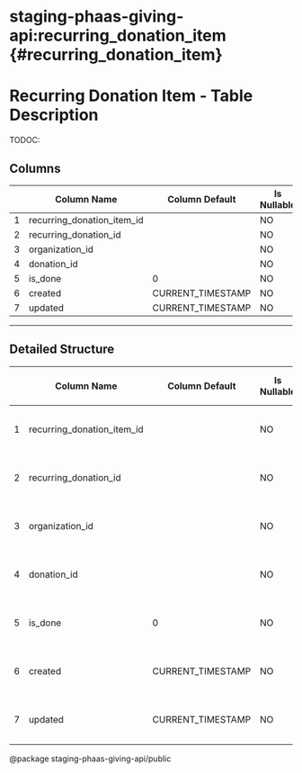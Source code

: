 # staging-phaas-giving-api:recurring_donation_item {#recurring_donation_item}

# Recurring Donation Item - Table Description

TODOC:

## Columns

| | Column Name | Column Default | Is Nullable | Data Type | Notes |
| ---- | ---- | ---- | ---- | ---- | ---- |
| 1 | recurring_donation_item_id | | NO | varchar |  |
| 2 | recurring_donation_id | | NO | varchar |  |
| 3 | organization_id | | NO | varchar |  |
| 4 | donation_id |  | NO | varchar |  |
| 5 | is_done | 0 | NO | tinyint |  |
| 6 | created | CURRENT_TIMESTAMP | NO | timestamp |  |
| 7 | updated | CURRENT_TIMESTAMP | NO | timestamp |  |
----
## Detailed Structure
| | Column Name | Column Default | Is Nullable | Data Type | Collation Name | Column Type | Column Key | Extra | Privileges | Column Comment | Generation Expression | Character Maximum Length | Character Octet Length | Character Set Name | Numeric Precision | Numeric Scale | Datetime Precision | Table Catalog | Table Schema | Table Name |
| ---- | ---- | ---- | ---- | ---- | ---- | ---- | ---- | ---- | ---- | ---- | ---- | ---- | ---- | ---- | ---- | ---- | ---- | ---- | ---- | ---- |
| 1 | recurring_donation_item_id | | NO | varchar | latin1_swedish_ci | varchar(50) | PRI |  | select |  |  | 50 | 50 | latin1 | | | | def | staging-phaas-giving-api | recurring_donation_item |
| 2 | recurring_donation_id | | NO | varchar | latin1_swedish_ci | varchar(50) | MUL |  | select |  |  | 50 | 50 | latin1 | | | | def | staging-phaas-giving-api | recurring_donation_item |
| 3 | organization_id | | NO | varchar | latin1_swedish_ci | varchar(50) | MUL |  | select |  |  | 50 | 50 | latin1 | | | | def | staging-phaas-giving-api | recurring_donation_item |
| 4 | donation_id |  | NO | varchar | latin1_swedish_ci | varchar(255) | MUL |  | select |  |  | 255 | 255 | latin1 | | | | def | staging-phaas-giving-api | recurring_donation_item |
| 5 | is_done | 0 | NO | tinyint | | tinyint(1) |  |  | select |  |  | | | | 3 | 0 | | def | staging-phaas-giving-api | recurring_donation_item |
| 6 | created | CURRENT_TIMESTAMP | NO | timestamp | | timestamp |  |  | select |  |  | | | | | | 0 | def | staging-phaas-giving-api | recurring_donation_item |
| 7 | updated | CURRENT_TIMESTAMP | NO | timestamp | | timestamp |  |  | select |  |  | | | | | | 0 | def | staging-phaas-giving-api | recurring_donation_item |


@package staging-phaas-giving-api/public
